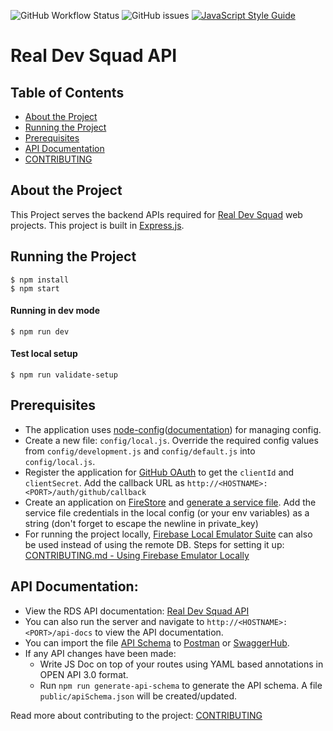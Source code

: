 ![GitHub Workflow Status](https://img.shields.io/github/workflow/status/Real-Dev-Squad/website-backend/Tests?style=for-the-badge)
![GitHub issues](https://img.shields.io/github/issues/Real-Dev-Squad/website-backend?style=for-the-badge)
[![JavaScript Style Guide](https://img.shields.io/badge/code_style-standard-brightgreen.svg?style=for-the-badge)](https://standardjs.com)

# Real Dev Squad API

<!-- TABLE OF CONTENTS -->
## Table of Contents

- [About the Project](#about-the-project)
- [Running the Project](#running-the-project)
- [Prerequisites](#prerequisites)
- [API Documentation](#api-documentation)
- [CONTRIBUTING](CONTRIBUTING.md)

## About the Project
This Project serves the backend APIs required for [Real Dev Squad](https://realdevsquad.com/) web projects. This project is built in [Express.js](https://expressjs.com/).

## Running the Project
```shell
$ npm install
$ npm start
```
#### Running in dev mode
```shell
$ npm run dev
```

#### Test local setup
```shell
$ npm run validate-setup
```

## Prerequisites
- The application uses [node-config](https://github.com/lorenwest/node-config)([documentation](https://github.com/lorenwest/node-config/wiki/Configuration-Files)) for managing config.
- Create a new file: `config/local.js`. Override the required config values from `config/development.js` and `config/default.js` into `config/local.js`.
- Register the application for [GitHub OAuth](https://docs.github.com/en/developers/apps/creating-an-oauth-app) to get the `clientId` and `clientSecret`. Add the callback URL as `http://<HOSTNAME>:<PORT>/auth/github/callback`
- Create an application on [FireStore](https://firebase.google.com/docs/firestore) and [generate a service file](https://cloud.google.com/iam/docs/creating-managing-service-account-keys). Add the service file credentials in the local config (or your env variables) as a string (don't forget to escape the newline in private_key)
- For running the project locally, [Firebase Local Emulator Suite](https://firebase.google.com/docs/emulator-suite) can also be used instead of using the remote DB. Steps for setting it up: [CONTRIBUTING.md - Using Firebase Emulator Locally](https://github.com/Real-Dev-Squad/website-backend/blob/develop/CONTRIBUTING.md#using-firebase-emulator-locally)

## API Documentation:
- View the RDS API documentation: [Real Dev Squad API](https://documenter.getpostman.com/view/2021368/TW6wH8Ns)
- You can also run the server and navigate to `http://<HOSTNAME>:<PORT>/api-docs` to view the API documentation.
- You can import the file [API Schema](https://github.com/Real-Dev-Squad/website-backend/blob/develop/public/apiSchema.json) to [Postman](https://www.postman.com/) or [SwaggerHub](https://swagger.io/tools/swaggerhub/).
- If any API changes have been made:
    - Write JS Doc on top of your routes using YAML based annotations in OPEN API 3.0 format.
    - Run `npm run generate-api-schema` to generate the API schema. A file `public/apiSchema.json` will be created/updated.

Read more about contributing to the project: [CONTRIBUTING](CONTRIBUTING.md)